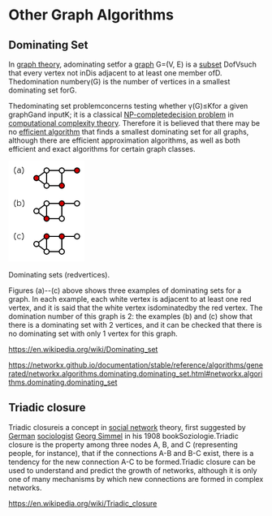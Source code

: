# Other Graph Algorithms

## Dominating Set

In [graph theory](https://en.wikipedia.org/wiki/Graph_theory), adominating setfor a [graph](https://en.wikipedia.org/wiki/Graph_(discrete_mathematics)) G=(V, E) is a [subset](https://en.wikipedia.org/wiki/Subset) DofVsuch that every vertex not inDis adjacent to at least one member ofD. Thedomination numberγ(G) is the number of vertices in a smallest dominating set forG.

Thedominating set problemconcerns testing whether γ(G)≤Kfor a given graphGand inputK; it is a classical [NP-complete](https://en.wikipedia.org/wiki/NP-complete)[decision problem](https://en.wikipedia.org/wiki/Decision_problem) in [computational complexity theory](https://en.wikipedia.org/wiki/Computational_complexity_theory). Therefore it is believed that there may be no [efficient algorithm](https://en.wikipedia.org/wiki/Polynomial-time_algorithm) that finds a smallest dominating set for all graphs, although there are efficient approximation algorithms, as well as both efficient and exact algorithms for certain graph classes.

![image](media/Other-Graph-Algorithms-image1.png)

Dominating sets (redvertices).

Figures (a)--(c) above shows three examples of dominating sets for a graph. In each example, each white vertex is adjacent to at least one red vertex, and it is said that the white vertex isdominatedby the red vertex. The domination number of this graph is 2: the examples (b) and (c) show that there is a dominating set with 2 vertices, and it can be checked that there is no dominating set with only 1 vertex for this graph.

<https://en.wikipedia.org/wiki/Dominating_set>

<https://networkx.github.io/documentation/stable/reference/algorithms/generated/networkx.algorithms.dominating.dominating_set.html#networkx.algorithms.dominating.dominating_set>

## Triadic closure

Triadic closureis a concept in [social network](https://en.wikipedia.org/wiki/Social_network) theory, first suggested by [German](https://en.wikipedia.org/wiki/Germany) [sociologist](https://en.wikipedia.org/wiki/Sociology) [Georg Simmel](https://en.wikipedia.org/wiki/Georg_Simmel) in his 1908 bookSoziologie.Triadic closure is the property among three nodes A, B, and C (representing people, for instance), that if the connections A-B and B-C exist, there is a tendency for the new connection A-C to be formed.Triadic closure can be used to understand and predict the growth of networks, although it is only one of many mechanisms by which new connections are formed in complex networks.

<https://en.wikipedia.org/wiki/Triadic_closure>
